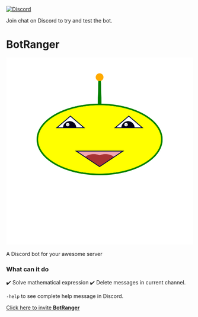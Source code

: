 [![Discord](https://img.shields.io/discord/739775771924627567?style=for-the-badge)](https://discord.gg/YMhxGjzsJ8)

Join chat on Discord to try and test the bot.

# BotRanger

![BotRanger Logo](./misc/logo.svg)

A Discord bot for your awesome server

### What can it do

✔️ Solve mathematical expression
✔️ Delete messages in current channel.

`-help` to see complete help message in Discord.

[Click here to invite **BotRanger**](https://discord.com/oauth2/authorize?client_id=769436540329394189&scope=bot&permissions=8)